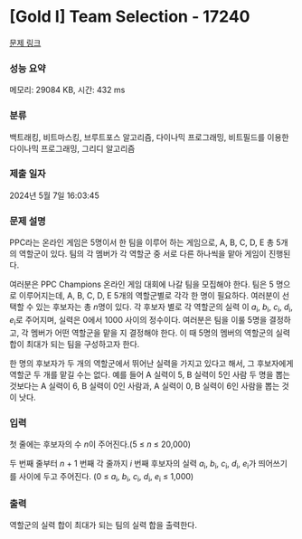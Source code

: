 # [Gold I] Team Selection - 17240 

[문제 링크](https://www.acmicpc.net/problem/17240) 

### 성능 요약

메모리: 29084 KB, 시간: 432 ms

### 분류

백트래킹, 비트마스킹, 브루트포스 알고리즘, 다이나믹 프로그래밍, 비트필드를 이용한 다이나믹 프로그래밍, 그리디 알고리즘

### 제출 일자

2024년 5월 7일 16:03:45

### 문제 설명

<p>PPC라는 온라인 게임은 5명이서 한 팀을 이루어 하는 게임으로, A, B, C, D, E 총 5개의 역할군이 있다. 팀의 각 멤버가 각 역할군 중 서로 다른 하나씩을 맡아 게임이 진행된다.</p>

<p>여러분은 PPC Champions 온라인 게임 대회에 나갈 팀을 모집해야 한다. 팀은 5 명으로 이루어지는데, A, B, C, D, E 5개의 역할군별로 각각 한 명이 필요하다. 여러분이 선택할 수 있는 후보자는 총 <em>n</em>명이 있다. 각 후보자 별로 각 역할군의 실력 이 <em>a</em><sub>i</sub>, <em>b</em><sub>i</sub>, <em>c</em><sub>i</sub>, <em>d</em><sub>i</sub>, <em>e</em><sub>i</sub>로 주어지며, 실력은 0에서 1000 사이의 정수이다. 여러분은 팀을 이룰 5명을 결정하고, 각 멤버가 어떤 역할군을 맡을 지 결정해야 한다. 이 때 5명의 멤버의 역할군의 실력 합이 최대가 되는 팀을 구성하고자 한다.</p>

<p>한 명의 후보자가 두 개의 역할군에서 뛰어난 실력을 가지고 있다고 해서, 그 후보자에게 역할군 두 개를 맡길 수는 없다. 예를 들어 A 실력이 5, B 실력이 5인 사람 두 명을 뽑는 것보다는 A 실력이 6, B 실력이 0인 사람과, A 실력이 0, B 실력이 6인 사람을 뽑는 것이 낫다.</p>

### 입력 

 <p>첫 줄에는 후보자의 수 <em>n</em>이 주어진다.(5 ≤ <em>n</em> ≤ 20,000)</p>

<p>두 번째 줄부터 <em>n</em> + 1 번째 각 줄까지 <em>i </em>번째 후보자의 실력 <em>a</em><sub>i</sub>, <em>b</em><sub>i</sub>, <em>c</em><sub>i</sub>, <em>d</em><sub>i</sub>, <em>e</em><sub>i</sub>가 띄어쓰기를 사이에 두고 주어진다. (0 ≤ <em>a</em><sub>i</sub>, <em>b</em><sub>i</sub>, <em>c</em><sub>i</sub>, <em>d</em><sub>i</sub>, <em>e</em><sub>i</sub> ≤ 1,000)</p>

### 출력 

 <p>역할군의 실력 합이 최대가 되는 팀의 실력 합을 출력한다.</p>


